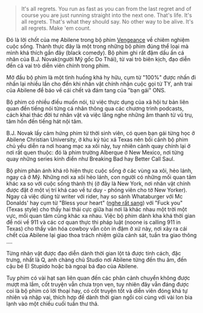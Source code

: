  >It's all regrets. You run as fast as you can from the last regret and of course you are just running straight into the next one. That's life. It's all regrets. That's what they should say. No other way to be alive. It's all regrets. Make 'em count.

Đó là lời chốt của mẹ Abilene trong bộ phim <a href="https://www.imdb.com/title/tt11976532" target="_blank">Vengeance</a> về chiêm nghiệm cuộc sống. Thành thực đây là một trong những bộ phim đúng thể loại mà mình khá thích gần đây (black comedy). Bộ phim ghi rất đậm dấu ấn cá nhân của B.J. Novak(người Mỹ gốc Do Thái), từ vai trò biên kịch, đạo diễn đến cả vai trò diễn viên chính trong phim.

Mở đầu bộ phim là một tình huống khá hy hữu, cụm từ "100%" được nhấn đi nhấn lại nhiều lần cho đến khi nhân vật chính nhận cuộc gọi từ TY, anh trai của Abilene để báo về cái chết và đám tang của "bạn gái" ONS.

Bộ phim có nhiều điều muốn nói, từ việc thực dụng của xã hội tư bản liên quan đến tiếng nói từng cá nhân thông qua các chương trình podcasts, cách khai thác đời tư nhân vật và việc lắng nghe những âm thanh từ vũ trụ, tâm hồn đến tiếng hát nội tâm. 

B.J. Novak lấy cảm hứng phim từ thời sinh viên, có quen bạn gái từng học ở Abilene Christian University, ở khu ký túc xá Texas nên bối cảnh bộ phim chủ yếu diễn ra nơi hoang mạc xa xôi này, tuy nhiên cảnh quay chính lại ở nơi rất quen thuộc: đó là phim trường Alberque ở New Mexico, nơi từng quay những series kinh điển như Breaking Bad hay Better Call Saul. 

Bộ phim phản ánh khá rõ hiện thực cuộc sống ở các vùng xa xôi, hẻo lánh, ngay cả ở Mỹ. Những nơi xa xôi hẻo lánh, con người có những mối quan tâm khác xa so với cuộc sống thành thị (ở đây là New York, nơi nhân vật chính được đặt ở một vị trí khá cao về tư duy - phóng viên cho tờ New Yorker). Ngay cả việc dùng từ writer với rider, hay so sánh Whataburger với Mc Donalds' hay cụm từ "Bless your heart" (<a href="https://www.urbandictionary.com/define.php?term=Bless%20your%20heart" target="_blank">nghe rất sang</a>) với "Fuck you" (Texas style) cho thấy hai thái cực giữa hai nơi là khác nhau một trời một vực, mối quan tâm cũng khác xa nhau. Việc bộ phim dành kha khá thời gian để nói về 911 và các cơ quan thực thi pháp luật (noone is calling 911 in Texas) cho thấy văn hóa cowboy vẫn còn in đậm ở xứ này, nơi xảy ra cái chết của Abilene lại giao thoa trách nhiệm giữa cảnh sát, tuần tra giao thông ....

 Từng nhân vật được đạo diễn dành thời gian lột tả được tính cách, đặc trưng, nhất là Q, anh chàng chủ Studio nơi Abilene từng đến thu âm, đến cậu bé El Stupido hoặc bà ngoại bá đạo của Abilene. 
 
 Tuy phim có vài hạt sạn liên quan đến các phân cảnh chuyển không được mượt mà lắm, cốt truyện vẫn chưa trọn vẹn, tuy nhiên đây vẫn đáng được coi là bộ phim có lời thoại hay, có cốt truyện tốt và diễn viên đóng khá tự nhiên và nhập vai, thích hợp để dành thời gian ngồi coi cùng với vài lon bia lạnh vào một chiều cuối tuần thư thả.
